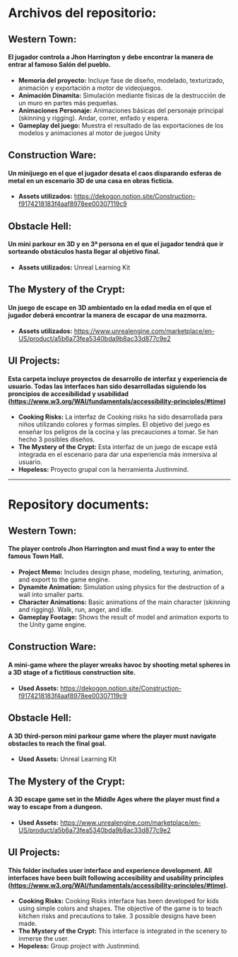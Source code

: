 # Archivos del repositorio:
## **Western Town:**
  #### El jugador controla a Jhon Harrington y debe encontrar la manera de entrar al famoso Salón del pueblo.

  - **Memoria del proyecto:** Incluye fase de diseño, modelado, texturizado, animación y exportación a motor de videojuegos.
  - **Animación Dinamita:** Simulación mediante físicas de la destrucción de un muro en partes más pequeñas.
  - **Animaciones Personaje:** Animaciones básicas del personaje principal (skinning y rigging). Andar, correr, enfado y espera.
  - **Gameplay del juego:** Muestra el resultado de las exportaciones de los modelos y animaciones al motor de juegos Unity


    
## **Construction Ware:**
  #### Un minijuego en el que el jugador desata el caos disparando esferas de metal en un escenario 3D de una casa en obras ficticia.
  
  - **Assets utilizados:** https://dekogon.notion.site/Construction-f9174218183f4aaf8978ee00307119c9



## **Obstacle Hell:**
  #### Un mini parkour en 3D y en 3ª persona en el que el jugador tendrá que ir sorteando obstáculos hasta llegar al objetivo final.
  
  - **Assets utilizados:** Unreal Learning Kit



## **The Mystery of the Crypt:**
  #### Un juego de escape en 3D ambientado en la edad media en el que el jugador deberá encontrar la manera de escapar de una mazmorra.
  
  - **Assets utilizados:** https://www.unrealengine.com/marketplace/en-US/product/a5b6a73fea5340bda9b8ac33d877c9e2


## **UI Projects:**
  #### Esta carpeta incluye proyectos de desarrollo de interfaz y experiencia de usuario. Todas las interfaces han sido desarrolladas siguiendo los proncipios de accesibilidad y usabilidad (https://www.w3.org/WAI/fundamentals/accessibility-principles/#time)
  
  - **Cooking Risks:** La interfaz de Cooking risks ha sido desarrollada para niños utilizando colores y formas simples. El objetivo del juego es enseñar los peligros de la cocina y las precauciones a tomar. Se han hecho 3 posibles diseños.
  - **The Mystery of the Crypt:** Esta interfaz de un juego de escape está integrada en el escenario para dar una experiencia más inmersiva al usuario.
  - **Hopeless:** Proyecto grupal con la herramienta Justinmind.


--------------------------------------------------------------------------------



# Repository documents:

## **Western Town:**
  #### The player controls Jhon Harrington and must find a way to enter the famous Town Hall.
  
  - **Project Memo:** Includes design phase, modeling, texturing, animation, and export to the game engine.
  - **Dynamite Animation:** Simulation using physics for the destruction of a wall into smaller parts.
  - **Character Animations:** Basic animations of the main character (skinning and rigging). Walk, run, anger, and idle.
  - **Gameplay Footage:** Shows the result of model and animation exports to the Unity game engine.



## **Construction Ware:**
   #### A mini-game where the player wreaks havoc by shooting metal spheres in a 3D stage of a fictitious construction site.
  - **Used Assets:** https://dekogon.notion.site/Construction-f9174218183f4aaf8978ee00307119c9



## **Obstacle Hell:**
   #### A 3D third-person mini parkour game where the player must navigate obstacles to reach the final goal.
  - **Used Assets:** Unreal Learning Kit



## **The Mystery of the Crypt:**
   #### A 3D escape game set in the Middle Ages where the player must find a way to escape from a dungeon.
  - **Used Assets:** https://www.unrealengine.com/marketplace/en-US/product/a5b6a73fea5340bda9b8ac33d877c9e2


## **UI Projects:**
  #### This folder includes user interface and experience development. All interfaces have been built following accesibility and usability principles (https://www.w3.org/WAI/fundamentals/accessibility-principles/#time).
  
  - **Cooking Risks:** Cooking Risks interface has been developed for kids using simple colors and shapes. The objective of the game is to teach kitchen risks and precautions to take. 3 possible designs have been made.
  - **The Mystery of the Crypt:** This interface is integrated in the scenery to inmerse the user.
  - **Hopeless:** Group project with Justinmind.
